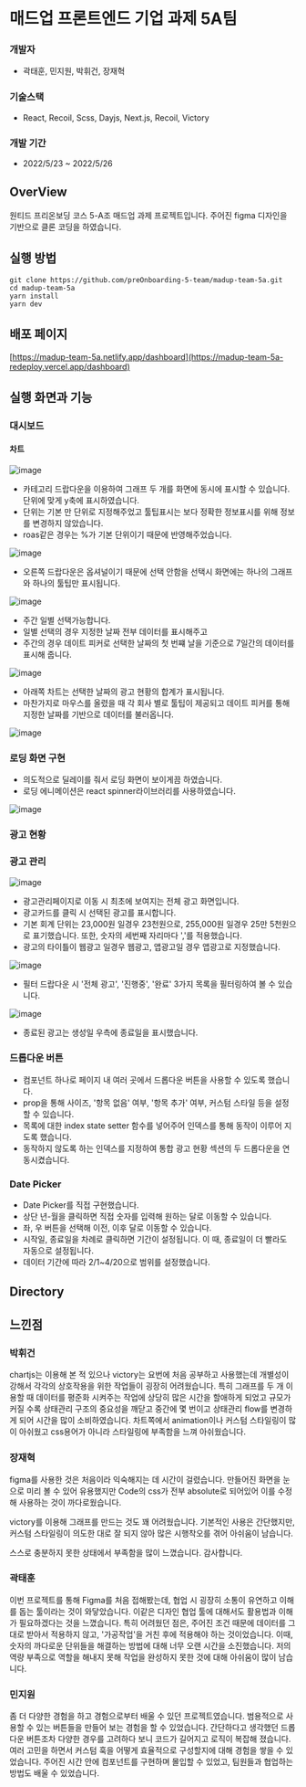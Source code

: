 # 매드업 프론트엔드 기업 과제 5A팀
### 개발자

* 곽태훈, 민지원, 박휘건, 장재혁

### 기술스택

* React, Recoil, Scss, Dayjs, Next.js, Recoil, Victory

### 개발 기간

* 2022/5/23 ~ 2022/5/26

## OverView
원티드 프리온보딩 코스 5-A조 매드업 과제 프로젝트입니다.
주어진 figma 디자인을 기반으로 클론 코딩을 하였습니다.

## 실행 방법
```
git clone https://github.com/preOnboarding-5-team/madup-team-5a.git
cd madup-team-5a
yarn install
yarn dev
```

## 배포 페이지
[https://madup-team-5a.netlify.app/dashboard](https://madup-team-5a-redeploy.vercel.app/dashboard)

## 실행 화면과 기능

### 대시보드

#### 차트
![image](https://user-images.githubusercontent.com/64529155/170353845-8248a1c4-7672-4f9b-a2a0-54e3a866b2b1.png)

* 카테고리 드랍다운을 이용하여 그래프 두 개를 화면에 동시에 표시할 수 있습니다.
단위에 맞게 y축에 표시하였습니다.
* 단위는 기본 만 단위로 지정해주었고 툴팁표시는 보다 정확한 정보표시를 위해 정보를 변경하지 않았습니다.
* roas같은 경우는 %가 기본 단위이기 때문에 반영해주었습니다.

![image](https://user-images.githubusercontent.com/64529155/170353950-5d54b7e3-c415-4fcd-aff3-8881918e6e96.png)

* 오른쪽 드랍다운은 옵셔널이기 때문에 선택 안함을 선택시 화면에는 하나의 그래프와 하나의 툴팁만 표시됩니다.

![image](https://user-images.githubusercontent.com/64529155/170350731-e5163b14-8522-4374-9635-13156c8fa5f2.png)

* 주간 일별 선택가능합니다.
* 일별 선택의 경우 지정한 날짜 전부 데이터를 표시해주고
* 주간의 경우 데이트 피커로 선택한 날짜의 첫 번쨰 날을 기준으로 7일간의 데이터를 표시해 줍니다.

![image](https://user-images.githubusercontent.com/64529155/170354048-a3fa6dbc-54bf-48c2-a56d-cae6c5b5902c.png)

* 아래쪽 차트는 선택한 날짜의 광고 현황의 합계가 표시됩니다. 
* 마찬가지로 마우스를 올렸을 때 각 회사 별로 툴팁이 제공되고 데이트 피커를 통해 지정한 날짜를 기반으로 데이터를 불러옵니다. 

![image](https://user-images.githubusercontent.com/64529155/170354195-d8924712-2294-4ac7-ae6c-dda8efaaf9b8.png)

### 로딩 화면 구현

* 의도적으로 딜레이를 줘서 로딩 화면이 보이게끔 하였습니다.
* 로딩 에니메이션은 react spinner라이브러리를 사용하였습니다.

![image](https://user-images.githubusercontent.com/64529155/170370427-dee8b5c3-e827-478b-9fae-48cbcf82d155.png)

### 광고 현황


### 광고 관리

![image](https://user-images.githubusercontent.com/89800985/170384206-5a1205fc-a55d-4446-bb18-e23eb3f9af1d.png)


- 광고관리페이지로 이동 시 최초에 보여지는 전체 광고 화면입니다.
- 광고카드를 클릭 시 선택된 광고를 표시합니다.
- 기본 회계 단위는 23,000원 일경우 23천원으로, 255,000원 일경우 25만 5천원으로 표기했습니다. 또한, 숫자의 세번째 자리마다 ','를 적용했습니다.
- 광고의 타이틀이 웹광고 일경우 웹광고, 앱광고일 경우 앱광고로 지정했습니다.


![image](https://user-images.githubusercontent.com/89800985/170384376-55c84d93-3f3a-437d-9d40-f49f1d3b4431.png)


- 필터 드랍다운 시 '전체 광고', '진행중', '완료' 3가지 목록을 필터링하여 볼 수 있습니다.


![image](https://user-images.githubusercontent.com/89800985/170384769-ed39595e-7938-4f80-932f-d16325bcd99b.png)


- 종료된 광고는 생성일 우측에 종료일을 표시했습니다.

### 드롭다운 버튼
- 컴포넌트 하나로 페이지 내 여러 곳에서 드롭다운 버튼을 사용할 수 있도록 했습니다.
- prop을 통해 사이즈, '항목 없음' 여부, '항목 추가' 여부, 커스텀 스타일 등을 설정할 수 있습니다.
- 목록에 대한 index state setter 함수를 넣어주어 인덱스를 통해 동작이 이루어 지도록 했습니다.
- 동작하지 않도록 하는 인덱스를 지정하여 통합 광고 현황 섹션의 두 드롭다운을 연동시켰습니다.

### Date Picker
- Date Picker를 직접 구현했습니다.
- 상단 년-월을 클릭하면 직접 숫자를 입력해 원하는 달로 이동할 수 있습니다.
- 좌, 우 버튼을 선택해 이전, 이후 달로 이동할 수 있습니다.
- 시작일, 종료일을 차례로 클릭하면 기간이 설정됩니다. 이 때, 종료일이 더 빨라도 자동으로 설정됩니다.
- 데이터 기간에 따라 2/1~4/20으로 범위를 설정했습니다.

## Directory

## 느낀점

### 박휘건
chartjs는 이용해 본 적 있으나 victory는 요번에 처음 공부하고 사용했는데 개별성이 강해서 각각의 상호작용을 위한 작업들이 굉장히 어려웠습니다. 특히 그래프를 두 개 이용할 때 데이터를 평준화 시켜주는 작업에 상당히 많은 시간을 할애하게 되었고 규모가 커질 수록 상태관리 구조의 중요성을 깨닫고 중간에 몇 번이고 상태관리 flow를 변경하게 되어 시간을 많이 소비하였습니다. 차트쪽에서 animation이나 커스텀 스타일링이 많이 아쉬웠고 css용어가 아니라 스타일링에 부족함을 느껴 아쉬웠습니다.

### 장재혁
figma를 사용한 것은 처음이라 익숙해지는 데 시간이 걸렸습니다. 만들어진 화면을 눈으로 미리 볼 수 있어 유용했지만 Code의 css가 전부 absolute로 되어있어 이를 수정해 사용하는 것이 까다로웠습니다.

victory를 이용해 그래프를 만드는 것도 꽤 어려웠습니다. 기본적인 사용은 간단했지만, 커스텀 스타일링이 의도한 대로 잘 되지 않아 많은 시행착오를 겪어 아쉬움이 남습니다.

스스로 충분하지 못한 상태에서 부족함을 많이 느꼈습니다. 감사합니다.

### 곽태훈

이번 프로젝트를 통해 Figma를 처음 접해봤는데, 협업 시 굉장히 소통이 유연하고 이해를 돕는 툴이라는 것이 와닿았습니다. 
이같은 디자인 협업 툴에 대해서도 활용법과 이해가 필요하겠다는 것을 느꼈습니다. 
특히 어려웠던 점은, 주어진 조건 때문에 데이터를 그대로 받아서 적용하지 않고, '가공작업'을 거친 후에 적용해야 하는 것이었습니다. 
이때, 숫자의 까다로운 단위들을 해결하는 방법에 대해 너무 오랜 시간을 소진했습니다. 
저의 역량 부족으로 역할을 해내지 못해 작업을 완성하지 못한 것에 대해 아쉬움이 많이 남습니다.

### 민지원

좀 더 다양한 경험을 하고 경험으로부터 배울 수 있던 프로젝트였습니다. 범용적으로 사용할 수 있는 버튼들을 만들어 보는 경험을 할 수 있었습니다. 간단하다고 생각했던 드롭다운 버튼조차 다양한 경우를 고려하다 보니 코드가 길어지고 로직이 복잡해 졌습니다. 여러 고민을 하면서 커스텀 훅을 어떻게 효율적으로 구성할지에 대해 경험을 쌓을 수 있었습니다. 주어진 시간 안에 컴포넌트를 구현하며 몰입할 수 있었고, 팀원들과 협업하는 방법도 배울 수 있었습니다. 
